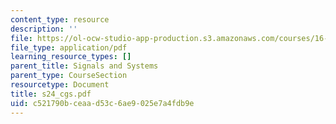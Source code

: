 ```yaml
---
content_type: resource
description: ''
file: https://ol-ocw-studio-app-production.s3.amazonaws.com/courses/16-01-unified-engineering-i-ii-iii-iv-fall-2005-spring-2006/c521790bceaad53c6ae9025e7a4fdb9e_s24_cgs.pdf
file_type: application/pdf
learning_resource_types: []
parent_title: Signals and Systems
parent_type: CourseSection
resourcetype: Document
title: s24_cgs.pdf
uid: c521790b-ceaa-d53c-6ae9-025e7a4fdb9e
---
```

